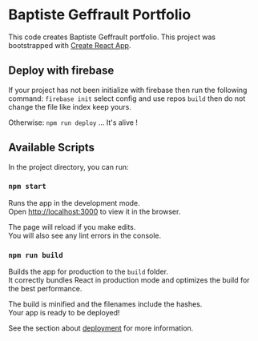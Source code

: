 # Baptiste Geffrault Portfolio

This code creates Baptiste Geffrault portfolio.
This project was bootstrapped with [Create React App](https://github.com/facebook/create-react-app).

## Deploy with firebase

If your project has not been initialize with firebase then run the following command:
`firebase init` select config and use repos `build` then do not change the file like index keep yours.

Otherwise:
`npm run deploy` ... It's alive !

## Available Scripts

In the project directory, you can run:

### `npm start`

Runs the app in the development mode.\
Open [http://localhost:3000](http://localhost:3000) to view it in the browser.

The page will reload if you make edits.\
You will also see any lint errors in the console.

### `npm run build`

Builds the app for production to the `build` folder.\
It correctly bundles React in production mode and optimizes the build for the best performance.

The build is minified and the filenames include the hashes.\
Your app is ready to be deployed!

See the section about [deployment](https://facebook.github.io/create-react-app/docs/deployment) for more information.
